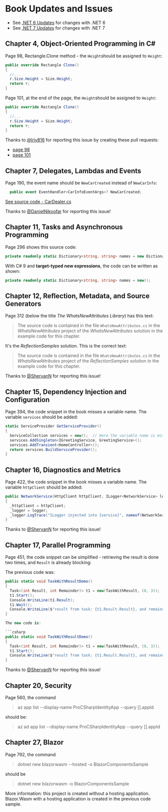 # Book Updates and Issues

* See [.NET 6 Updates](Dotnet6Updates.md) for changes with .NET 6
* See [.NET 7 Updates](Dotnet7Updates.md) for changes with .NET 7

## Chapter 4, Object-Oriented Programming in C#

Page 98, Rectangle.Clone method - the `Height`should be assigned to `Height`:

```csharp
public override Rectangle Clone()
{
  //...
  r.Size.Height = Size.Height;
  return r;
}
```

Page 101, at the end of the page, the `Height`should be assigned to `Height`:

```csharp
public override Rectangle Clone()
{
  //...
  r.Size.Height = Size.Height;
  return r;
}
```

Thanks to [@lriy816](https://github.com/lriy816) for reporting this issue by creating these pull requests:

* [page 98](https://github.com/ProfessionalCSharp/ProfessionalCSharp2021/pull/119)
* [page 101](https://github.com/ProfessionalCSharp/ProfessionalCSharp2021/pull/118)

## Chapter 7, Delegates, Lambdas and Events

Page 190, the event name should be `NewCarCreated` instead of `NewCarInfo`:

```csharp
  public event EventHandler<CarInfoEventArgs>? NewCarCreated;
```

[See source code - CarDealer.cs](https://github.com/ProfessionalCSharp/ProfessionalCSharp2021/blob/main/1_CS/Delegates/EventsSample/CarDealer.cs)

Thanks to [@DanielNikoofar](https://github.com/DanielNikoofar) for reporting this issue!

## Chapter 11, Tasks and Asynchronous Programming

Page 296 shows this source code:

```csharp
private readonly static Dictionary<string, string> names = new Dictionary<string, string>();
```

With C# 9 and **target-typed new expressions**, the code can be written as shown:

```csharp
private readonly static Dictionary<string, string> names = new();
```

## Chapter 12, Reflection, Metadata, and Source Generators

Page 312 (below the title *The WhatsNewAttributes Library*) has this text:

> The source code is contained in the file `WhatsNewAttributes.cs` in the *WhatsNewAttributes* project of the *WhatsNewAttributes* solution in the example code for this chapter.

It's the *ReflectionSamples* solution. This is the correct text:

> The source code is contained in the file `WhatsNewAttributes.cs` in the *WhatsNewAttributes* project of the *ReflectionSamples* solution in the example code for this chapter.

Thanks to [@ShervanN](https://github.com/ShervanN) for reporting this issue!

## Chapter 15, Dependency Injection and Configuration

Page 394, the code snippet in the book misses a variable name. The variable `services` should be added:

```csharp
static ServiceProvider GetServiceProvider()
{
  ServiceCollection services = new();  // Here the variable name is missing in the book
  services.AddSingleton<IGreetingService, GreetingService>();
  services.AddTransient<HomeController>();
  return services.BuildServiceProvider();
}
```

## Chapter 16, Diagnostics and Metrics

Page 422, the code snippet in the book misses a variable name. The variable `httpClient` should be added:

```csharp
public NetworkService(HttpClient httpClient, ILogger<NetworkService> logger)
{
  _httpClient = httpClient;
  _logger = logger;
  _logger.LogTrace("ILogger injected into {service}", nameof(NetworkService));
}
```

Thanks to [@ShervanN](https://github.com/ShervanN) for reporting this issue!

## Chapter 17, Parallel Programming

Page 451, the code snippet can be simplified - retrieving the result is done two times, and `Result` is already blocking:

The previous code was:

```csharp
public static void TaskWithResultDemo()
{
  Task<(int Result, int Remainder)> t1 = new(TaskWithResult, (8, 3));
  t1.Start();
  Console.WriteLine(t1.Result);
  t1.Wait();
  Console.WriteLine($"result from task: {t1.Result.Result}, and remainder: {t1.Result.Remainder}");
}

The new code is:

```csharp
public static void TaskWithResultDemo()
{
  Task<(int Result, int Remainder)> t1 = new(TaskWithResult, (8, 3));
  t1.Start();
  Console.WriteLine($"result from task: {t1.Result.Result}, and remainder: {t1.Result.Remainder}");
}
```

Thanks to [@ShervanN](https://github.com/ShervanN) for reporting this issue!

## Chapter 20, Security

Page 560, the command

> az app list --display-name ProCSharpIdentityApp --query [].appId

should be:

> az ad app list --display-name ProCSharpIdentityApp --query [].appId

## Chapter 27, Blazor

Page 792, the command

> dotnet new blazorwasm --hosted -o BlazorComponentsSample

should be

> dotnet new blazorwasm -o BlazorComponentsSample

More information: this project is created without a hosting application. Blazor.Wasm with a hosting application is created in the previous code sample.
